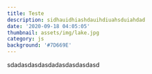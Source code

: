 ```yaml
---
title: Teste
description: sidhauidhiashdauihdiuahsduiahdad
date: '2020-09-18 04:05:05'
thumbnail: assets/img/lake.jpg
category: js
background: '#7D669E'
---
```

sdadasdasdasdadasdasdasdasd